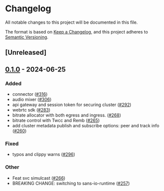 # Changelog
All notable changes to this project will be documented in this file.

The format is based on [Keep a Changelog](https://keepachangelog.com/en/1.0.0/),
and this project adheres to [Semantic Versioning](https://semver.org/spec/v2.0.0.html).

## [Unreleased]

## [0.1.0](https://github.com/8xFF/atm0s-media-server/releases/tag/transport-webrtc-v0.1.0) - 2024-06-25

### Added
- connector ([#316](https://github.com/8xFF/atm0s-media-server/pull/316))
- audio mixer ([#306](https://github.com/8xFF/atm0s-media-server/pull/306))
- api gateway and session token for securing cluster ([#292](https://github.com/8xFF/atm0s-media-server/pull/292))
- webrtc sdk ([#283](https://github.com/8xFF/atm0s-media-server/pull/283))
- bitrate allocator with both egress and ingress. ([#268](https://github.com/8xFF/atm0s-media-server/pull/268))
- bitrate control with Twcc and Remb ([#265](https://github.com/8xFF/atm0s-media-server/pull/265))
- add cluster metadata publish and subscribe options: peer and track info ([#260](https://github.com/8xFF/atm0s-media-server/pull/260))

### Fixed
- typos and clippy warns ([#296](https://github.com/8xFF/atm0s-media-server/pull/296))

### Other
- Feat svc simulcast ([#266](https://github.com/8xFF/atm0s-media-server/pull/266))
- BREAKING CHANGE: switching to sans-io-runtime ([#257](https://github.com/8xFF/atm0s-media-server/pull/257))
